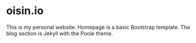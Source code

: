 # oisin.io

This is my personal website. Homepage is a basic Bootstrap template. The blog section is Jekyll with the Poole theme.